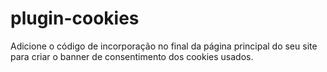 # plugin-cookies
Adicione o código de incorporação no final da página principal do seu site para criar o banner de consentimento dos cookies usados.
